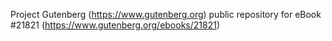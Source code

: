 Project Gutenberg (https://www.gutenberg.org) public repository for eBook #21821 (https://www.gutenberg.org/ebooks/21821)
